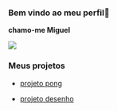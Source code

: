 ### Bem vindo ao meu perfil👋

**chamo-me Miguel**

![](https://tenor.com/view/feliz-navidad-but-with-text-gif-3370804231647275904)

### Meus projetos

- [projeto pong](https://editor.p5js.org/miguel.cardoso.santos/sketches/pE5DT275B)

- [projeto desenho](https://editor.p5js.org/miguel.cardoso.santos/sketches/Zw60eMxCXY)



<!--
**Miguelescola062/Miguelescola062** is a ✨ _special_ ✨ repository because its `README.md` (this file) appears on your GitHub profile.

Here are some ideas to get you started:

- 🔭 I’m currently working on ...
- 🌱 I’m currently learning ...
- 👯 I’m looking to collaborate on ...
- 🤔 I’m looking for help with ...
- 💬 Ask me about ...
- 📫 How to reach me: ...
- 😄 Pronouns: ...
- ⚡ Fun fact: ...
-->
